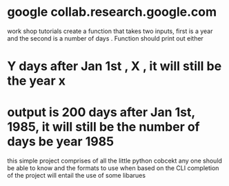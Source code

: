 # google collab.research.google.com
work shop tutorials
create a function that takes two inputs, first is a year and the second is a number of days . Function should print out either
# Y days after Jan 1st , X , it will still be  the year x
# output is 200 days after Jan 1st, 1985, it will still be the number of days be year 1985

this simple project comprises of all the little python cobcekt any one should be able to know and the formats to use when based on the CLI
completion of the project will entail the use of some libarues

